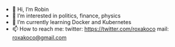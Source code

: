 - 👋 Hi, I’m Robin
- 👀 I’m interested in politics, finance, physics
- 🌱 I’m currently learning Docker and Kubernetes
- 📫 How to reach me: twitter: https://twitter.com/roxakoco mail: roxakoco@gmail.com
